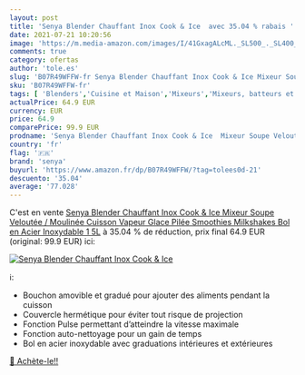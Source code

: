 ```yaml
---
layout: post
title: 'Senya Blender Chauffant Inox Cook & Ice  avec 35.04 % rabais '
date: 2021-07-21 10:20:56
image: 'https://m.media-amazon.com/images/I/41GxagALcML._SL500_._SL400_.jpg'
comments: true
category: ofertas
author: 'tole.es'
slug: 'B07R49WFFW-fr Senya Blender Chauffant Inox Cook & Ice Mixeur Soupe...'
sku: 'B07R49WFFW-fr'
tags: [ 'Blenders','Cuisine et Maison','Mixeurs','Mixeurs, batteurs et robots multifonctions','Petit électroménager','senya', ]
actualPrice: 64.9 EUR
currency: EUR
price: 64.9
comparePrice: 99.9 EUR
prodname: 'Senya Blender Chauffant Inox Cook & Ice  Mixeur Soupe Veloutée / Moulinée  Cuisson Vapeur  Glace Pilée Smoothies Milkshakes  Bol en Acier Inoxydable 1  5L'
country: 'fr'
flag: '🇫🇷'
brand: 'senya'
buyurl: 'https://www.amazon.fr/dp/B07R49WFFW/?tag=tolees0d-21'
descuento: '35.04'
average: '77.028'
---
```


C'est en vente [Senya Blender Chauffant Inox Cook & Ice  Mixeur Soupe Veloutée / Moulinée  Cuisson Vapeur  Glace Pilée Smoothies Milkshakes  Bol en Acier Inoxydable 1  5L](https://www.amazon.fr/dp/B07R49WFFW/?tag=tolees0d-21)  à  35.04 % de réduction, prix final  64.9 EUR (original: 99.9 EUR) ici:

[![Senya Blender Chauffant Inox Cook & Ice ](https://m.media-amazon.com/images/I/41GxagALcML._SL500_._SL400_.jpg)](https://www.amazon.fr/dp/B07R49WFFW/?tag=tolees0d-21)

ℹ️:

- Bouchon amovible et gradué pour ajouter des aliments pendant la cuisson
- Couvercle hermétique pour éviter tout risque de projection
- Fonction Pulse permettant d’atteindre la vitesse maximale
- Fonction auto-nettoyage pour un gain de temps
- Bol en acier inoxydable avec graduations intérieures et extérieures

[🛒 Achète-le!!](https://www.amazon.fr/dp/B07R49WFFW/?tag=tolees0d-21)
